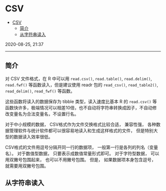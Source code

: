 # CSV

- [CSV](#csv)
  - [简介](#简介)
  - [从字符串读入](#从字符串读入)

2020-08-25, 21:37
***

## 简介

对 CSV 文件格式，在 R 中可以用 `read.csv()`, `read.table()`, `read.delim()`, `read.fwf()` 等函数读入，但是建议使用 readr 包的 `read_csv()`, `read_table2()`, `read_delim()`, `read_fwf()` 等函数。

这些函数将读入的数据保存为 tibble 类型，读入速度比基本 R 的 `read.csv()` 等函数快许多，极端情况可以相差10倍，也不自动将字符串转换成因子，不自动修改变量名为合法变量名，不设置行名。

对于中小规模的数据， CSV格式作为文件交换格式比较合适， 兼容性强， 各种数据管理软件与统计软件都可以很容易地读入和生成这样格式的文件， 但是特别大型的数据读入效率很低。

CSV格式的文件用逗号分隔开同一行的数据项， 一般第一行是各列的列名（变量名）。 对于数值型数据， 只要表示成数值常量形式即可。 对于字符型数据， 可以用双撇号包围起来， 也可以不用撇号包围。 但是， 如果数据项本身包含逗号， 就需要用双撇号包围。

## 从字符串读入



